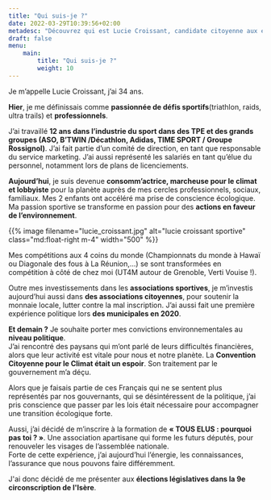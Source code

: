 ```yaml
---
title: "Qui suis-je ?"
date: 2022-03-29T10:39:56+02:00
metadesc: "Découvrez qui est Lucie Croissant, candidate citoyenne aux élections législatives 2022 dans la 9e circonsctription de l'Isère"
draft: false
menu:
    main:
        title: "Qui suis-je ?"
        weight: 10
---
```


Je m’appelle Lucie Croissant, j’ai 34 ans.  

__Hier__, je me définissais comme __passionnée de défis sportifs__(triathlon, raids, ultra trails) et __professionnels__.

J’ai travaillé __12 ans dans l’industrie du sport dans des TPE et des grands groupes (ASO, B’TWIN /Décathlon, Adidas, TIME SPORT / Groupe Rossignol)__.
J’ai fait partie d’un comité de direction, en tant que responsable du service marketing. J’ai aussi représenté les salariés en tant qu’élue du personnel, notamment lors de plans de licenciements.


__Aujourd’hui__, je suis devenue __consomm’actrice, marcheuse pour le climat et lobbyiste__ pour la planète auprès de mes cercles professionnels, sociaux, familiaux.
Mes 2 enfants ont accéléré ma prise de conscience écologique. Ma passion sportive se transforme en passion pour des __actions  en faveur de l’environnement__.

{{% image filename="lucie_croissant.jpg" alt="lucie croissant sportive" class="md:float-right m-4" width="500" %}}


Mes compétitions aux 4 coins du monde (Championnats du monde à Hawaï ou Diagonale des fous à La Réunion,...) 
se sont transformées en compétition à côté de chez moi (UT4M autour de Grenoble, Verti Vouise !).


Outre mes investissements dans les __associations sportives__, je m’investis aujourd’hui aussi dans __des associations citoyennes__, 
pour soutenir la monnaie locale, lutter contre la mal inscription.
J’ai aussi fait une première expérience politique lors __des municipales en 2020__.


__Et demain ?__
Je souhaite porter mes convictions environnementales au __niveau politique__.  
J’ai rencontré des paysans qui m’ont parlé de leurs difficultés financières, alors que leur activité est vitale pour nous
et notre planète. La __Convention Citoyenne pour le Climat était un espoir__. Son traitement par le gouvernement m’a déçu.

Alors que je faisais partie de ces Français qui ne se sentent plus représentés par nos gouvernants, 
qui se désintéressent de la politique, j’ai pris conscience que passer par les lois était nécessaire pour accompagner une transition écologique forte.

Aussi, j’ai décidé de m’inscrire à la formation de __« TOUS ELUS : pourquoi pas toi ? »__.
Une association apartisane qui forme les futurs députés, pour renouveler les visages de l’assemblée nationale.  
Forte de cette expérience, j’ai aujourd’hui l’énergie, les connaissances, l’assurance que nous pouvons faire différemment.

J'ai donc décidé de me présenter aux __élections législatives dans la 9e circonscription de l'Isère__. 
